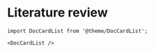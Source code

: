 # Literature review

```mdx-code-block
import DocCardList from '@theme/DocCardList';

<DocCardList />
```
